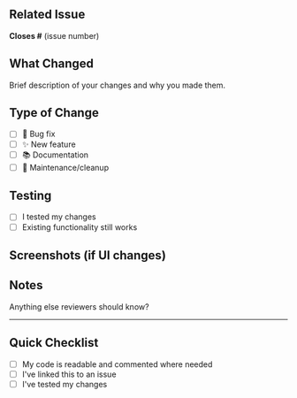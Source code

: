 ## Related Issue
**Closes #** (issue number)

## What Changed
Brief description of your changes and why you made them.

## Type of Change
- [ ] 🐛 Bug fix
- [ ] ✨ New feature
- [ ] 📚 Documentation
- [ ] 🔧 Maintenance/cleanup

## Testing
- [ ] I tested my changes
- [ ] Existing functionality still works

## Screenshots (if UI changes)
<!-- Add screenshots if you changed the user interface -->

## Notes
Anything else reviewers should know?

---

## Quick Checklist
- [ ] My code is readable and commented where needed
- [ ] I've linked this to an issue
- [ ] I've tested my changes